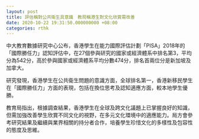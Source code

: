 ```yaml
---
layout: post
title: 評估稱對公共衛生具意識　教局稱港生對文化欣賞需改善
date: 2020-10-22 19:31:50.000000000 +08:00
categories: rthk
---
```


中大教育數據研究中心公布，香港學生在能力國際評估計劃「PISA」2018年的「國際勝任力」認知評估中，在27個參與研究的國家或經濟體系中排名第3，平均分為542分，高於參與國家或經濟體系平均分數474分，排名首兩位分是新加坡及加拿大。

研究發現，香港學生在公共衛生問題的意識方面，全球排名第一，香港新移民學生在「國際勝任力」方面的表現，包括在換位思考及認知適應方面，較本地學生優勝。 
 
教育局指出，根據調查結果，香港學生在全球及跨文化議題上已掌握良好的知識，但需加強改善學生欣賞不同文化的視野，在多元文化環境中的適應能力。局方會參考研究結果及繼續與業界相關的持分者合作，培養學生珍惜文化的多樣性及包容性的態度及思維。
